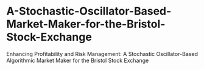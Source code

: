 # A-Stochastic-Oscillator-Based-Market-Maker-for-the-Bristol-Stock-Exchange
Enhancing Profitability and Risk Management: A Stochastic Oscillator-Based Algorithmic Market Maker for the Bristol Stock Exchange
